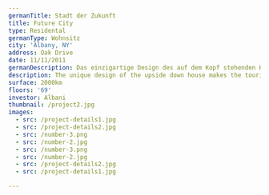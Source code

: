 ```yaml
---
germanTitle: Stadt der Zukunft
title: Future City
type: Residental
germanType: Wohnsitz
city: 'Albany, NY'
address: Oak Drive
date: 11/11/2011
germanDescription: Das einzigartige Design des auf dem Kopf stehenden Hauses lässt die Touristen verrückt werden !!!
description: The unique design of the upside down house makes the tourists go crazy !!!
surface: 2000km
floors: '69'
investor: Albani
thumbnail: /project2.jpg
images:
  - src: /project-details1.jpg
  - src: /project-details2.jpg
  - src: /number-3.png
  - src: /number-2.jpg
  - src: /number-3.png
  - src: /number-2.jpg
  - src: /project-details2.jpg
  - src: /project-details1.jpg

---
```


